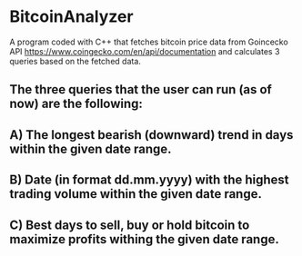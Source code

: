 # BitcoinAnalyzer

A program coded with C++ that fetches bitcoin price data from Goincecko API https://www.coingecko.com/en/api/documentation
and calculates 3 queries based on the fetched data.

## The three queries that the user can run (as of now) are the following: 

## A) The longest bearish (downward) trend in days within the given date range.

## B) Date (in format dd.mm.yyyy) with the highest trading volume within the given date range.

## C) Best days to sell, buy or hold bitcoin to maximize profits withing the given date range. 




